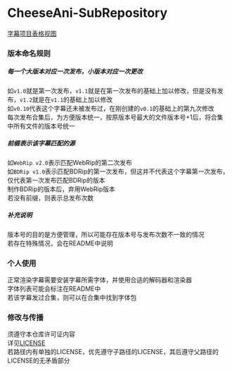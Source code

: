 # CheeseAni-SubRepository
[字幕项目表格视图](https://github.com/orgs/CheeseAni/projects/1)

### 版本命名规则
##### 每一个大版本对应一次发布，小版本对应一次更改
如`v1.0`就是第一次发布，`v1.1`就是在第一次发布的基础上加以修改，但是没有发布，`v1.2`就是在`v1.1`的基础上加以修改  
如`v0.10`代表这个字幕还未被发布过，在刚创建的`v0.1`的基础上的第九次修改  
每次发布合集后，为方便版本统一，按原版本号最大的文件版本号+1后，将合集中所有文件的版本号统一
##### 前缀表示该字幕匹配的源
如`WebRip v2.0`表示匹配WebRip的第二次发布  
如`BDRip v1.0`表示匹配BDRip的第一次发布，但这并不代表这个字幕第一次发布，仅代表第一次发布匹配BDRip的版本  
制作BDRip的版本后，弃用WebRip版本  
若没有前缀，则表示总发布次数  
##### 补充说明
版本号的目的是方便管理，所以可能存在版本号与发布次数不一致的情况  
若存在特殊情况，会在README中说明


### 个人使用
正常渲染字幕需要安装字幕所需字体，并使用合适的解码器和渲染器  
字体列表可能会标注在README中  
若该字幕发过合集，则可以在合集中找到字体包


### 修改与传播
须遵守本仓库许可证内容  
详见[LICENSE](https://github.com/op200/CheeseAni-SubRepository?tab=License-1-ov-file)  
若路径内有单独的LICENSE，优先遵守子路径的LICENSE，其后遵守父路径的LICENSE的无矛盾部分
